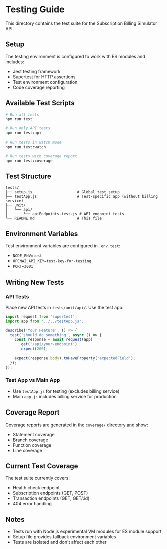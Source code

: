 # Testing Guide

This directory contains the test suite for the Subscription Billing Simulator API.

## Setup

The testing environment is configured to work with ES modules and includes:
- Jest testing framework
- Supertest for HTTP assertions
- Test environment configuration
- Code coverage reporting

## Available Test Scripts

```bash
# Run all tests
npm run test

# Run only API tests
npm run test:api

# Run tests in watch mode
npm run test:watch

# Run tests with coverage report
npm run test:coverage
```

## Test Structure

```
tests/
├── setup.js                    # Global test setup
├── testApp.js                  # Test-specific app (without billing service)
├── unit/
│   └── api/
│       └── apiEndpoints.test.js # API endpoint tests
└── README.md                   # This file
```

## Environment Variables

Test environment variables are configured in `.env.test`:
- `NODE_ENV=test`
- `OPENAI_API_KEY=test-key-for-testing`
- `PORT=3001`

## Writing New Tests

### API Tests
Place new API tests in `tests/unit/api/`. Use the test app:

```javascript
import request from 'supertest';
import app from '../../testApp.js';

describe('Your Feature', () => {
  test('should do something', async () => {
    const response = await request(app)
      .get('/api/your-endpoint')
      .expect(200);
    
    expect(response.body).toHaveProperty('expectedField');
  });
});
```

### Test App vs Main App
- Use `testApp.js` for testing (excludes billing service)
- Main `app.js` includes billing service for production

## Coverage Report

Coverage reports are generated in the `coverage/` directory and show:
- Statement coverage
- Branch coverage
- Function coverage
- Line coverage

## Current Test Coverage

The test suite currently covers:
- Health check endpoint
- Subscription endpoints (GET, POST)
- Transaction endpoints (GET, GET/:id)
- 404 error handling

## Notes

- Tests run with Node.js experimental VM modules for ES module support
- Setup file provides fallback environment variables
- Tests are isolated and don't affect each other